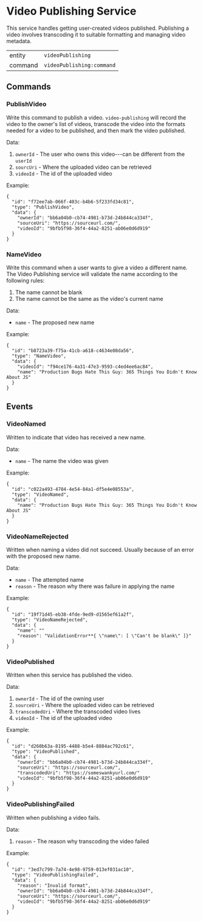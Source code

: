 # Video Publishing Service

This service handles getting user-created videos published.  Publishing a video involves transcoding it to suitable formatting and managing video metadata.

|         |                           |
| ------- | ------------------------- |
| entity  | `videoPublishing`         |
| command | `videoPublishing:command` |

## Commands

### PublishVideo

Write this command to publish a video.  `video-publishing` will record the video to the owner's list of videos, transcode the video into the formats needed for a video to be published, and then mark the video published.

Data:

1. `ownerId` - The user who owns this video---can be different from the `userId`
2. `sourcUri` - Where the uploaded video can be retrieved
3. `videoId` - The id of the uploaded video

Example:

```
{
  "id": "f72ee7ab-066f-403c-b4b6-5f233fd34c81",
  "type": "PublishVideo",
  "data": {
    "ownerId": "bb6a04b0-cb74-4981-b73d-24b844ca334f",
    "sourceUri": "https://sourceurl.com/",
    "videoId": "9bfb5f98-36f4-44a2-8251-ab06e0d6d919"
  }
}
```

### NameVideo

Write this command when a user wants to give a video a different name.  The Video Publishing service will validate the name according to the following rules:

1. The name cannot be blank
2. The name cannot be the same as the video's current name

Data:

* `name` - The proposed new name

Example:

```
{
  "id": "b8723a39-f75a-41cb-a618-c4634e08da56",
  "type": "NameVideo",
  "data": {
    "videoId": "f94ce176-4a31-47e3-9593-c4ed4ee6ac84",
    "name": "Production Bugs Hate This Guy: 365 Things You Didn't Know About JS"
  }
}
```

## Events

### VideoNamed

Written to indicate that video has received a new name.

Data:

* `name` - The name the video was given

Example:

```
{
  "id": "c022a493-4784-4e54-84a1-df5e4e08553a",
  "type": "VideoNamed",
  "data": {
    "name": "Production Bugs Hate This Guy: 365 Things You Didn't Know About JS"
  }
}
```

### VideoNameRejected

Written when naming a video did not succeed.  Usually because of an error with the proposed new name.

Data:

* `name` - The attempted name
* `reason` - The reason why there was failure in applying the name

Example:

```
{
  "id": "19f71d45-eb38-4fde-9ed9-d1565ef61a2f",
  "type": "VideoNameRejected",
  "data": {
    "name": ""
    "reason": "ValidationError**{ \"name\": [ \"Can't be blank\" ]}"
  }
}
```

### VideoPublished

Written when this service has published the video.

Data:

1. `ownerId` - The id of the owning user
2. `sourceUri` - Where the uploaded video can be retrieved
3. `transcodedUri` - Where the transcoded video lives
4. `videoId` - The id of the uploaded video

Example:

```
{
  "id": "d260b63a-8195-4488-b5e4-8884ac792c61",
  "type": "VideoPublished",
  "data": {
    "ownerId": "bb6a04b0-cb74-4981-b73d-24b844ca334f",
    "sourceUri": "https://sourceurl.com/",
    "transcodedUri": "https://someswankyurl.com/"
    "videoId": "9bfb5f98-36f4-44a2-8251-ab06e0d6d919"
  }
}
```

### VideoPublishingFailed

Written when publishing a video fails.

Data:

1. `reason` - The reason why transcoding the video failed

Example:

```
{
  "id": "3ed7c799-7a74-4e98-9759-013ef031ac10",
  "type": "VideoPublishingFailed",
  "data": {
    "reason": "Invalid format",
    "ownerId": "bb6a04b0-cb74-4981-b73d-24b844ca334f",
    "sourceUri": "https://sourceurl.com/",
    "videoId": "9bfb5f98-36f4-44a2-8251-ab06e0d6d919"
  }
}
```
